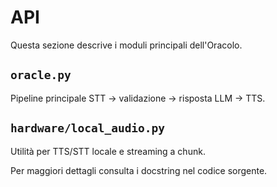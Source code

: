 # API

Questa sezione descrive i moduli principali dell'Oracolo.

## `oracle.py`

Pipeline principale STT → validazione → risposta LLM → TTS.

## `hardware/local_audio.py`

Utilità per TTS/STT locale e streaming a chunk.

Per maggiori dettagli consulta i docstring nel codice sorgente.
